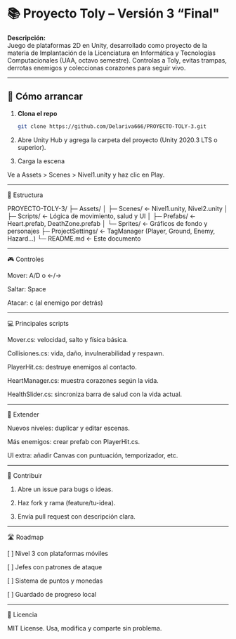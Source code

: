 # 📚 Proyecto Toly  – Versión 3 “Final"

**Descripción:**  
Juego de plataformas 2D en Unity, desarrollado como proyecto de la materia de Implantación de la Licenciatura en Informática y Tecnologías Computacionales (UAA, octavo semestre). Controlas a Toly, evitas trampas, derrotas enemigos y coleccionas corazones para seguir vivo.

---

## 🚀 Cómo arrancar

1. **Clona el repo**  
   ```bash
   git clone https://github.com/Delariva666/PROYECTO-TOLY-3.git

2. Abre Unity Hub y agrega la carpeta del proyecto (Unity 2020.3 LTS o superior).


3. Carga la escena

Ve a Assets > Scenes > Nivel1.unity y haz clic en Play.





---

📂 Estructura

PROYECTO-TOLY-3/
├─ Assets/
│  ├─ Scenes/            ← Nivel1.unity, Nivel2.unity
│  ├─ Scripts/           ← Lógica de movimiento, salud y UI
│  ├─ Prefabs/           ← Heart.prefab, DeathZone.prefab
│  └─ Sprites/           ← Gráficos de fondo y personajes
├─ ProjectSettings/      ← TagManager (Player, Ground, Enemy, Hazard…)
└─ README.md             ← Este documento


---

🎮 Controles

Mover: A/D o ←/→

Saltar: Space

Atacar: c (al enemigo por detrás)



---

💻 Principales scripts

Mover.cs: velocidad, salto y física básica.

Collisiones.cs: vida, daño, invulnerabilidad y respawn.

PlayerHit.cs: destruye enemigos al contacto.

HeartManager.cs: muestra corazones según la vida.

HealthSlider.cs: sincroniza barra de salud con la vida actual.



---

🔄 Extender

Nuevos niveles: duplicar y editar escenas.

Más enemigos: crear prefab con PlayerHit.cs.

UI extra: añadir Canvas con puntuación, temporizador, etc.



---

🤝 Contribuir

1. Abre un issue para bugs o ideas.


2. Haz fork y rama (feature/tu-idea).


3. Envía pull request con descripción clara.




---

🛣️ Roadmap

[ ] Nivel 3 con plataformas móviles

[ ] Jefes con patrones de ataque

[ ] Sistema de puntos y monedas

[ ] Guardado de progreso local



---

📄 Licencia

MIT License. Usa, modifica y comparte sin problema.


